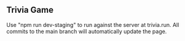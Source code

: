 ## Trivia Game

Use "npm run dev-staging" to run against the server at trivia.run. All commits to the main branch will automatically update the page.
